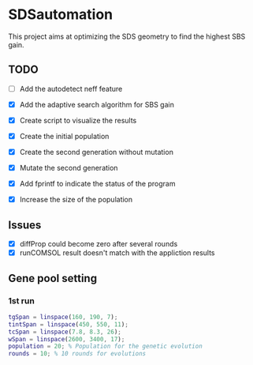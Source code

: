 # SDSautomation
This project aims at optimizing the SDS geometry to find the highest SBS gain.

## TODO
- [ ] Add the autodetect neff feature
- [x] Add the adaptive search algorithm for SBS gain
- [x] Create script to visualize the results
- [X] Create the initial population
- [X] Create the second generation without mutation
- [x] Mutate the second generation
- [x] Add fprintf to indicate the status of the program
- [x] Increase the size of the population


## Issues
- [x] diffProp could become zero after several rounds
- [x] runCOMSOL result doesn't match with the appliction results

## Gene pool setting
### 1st run
```matlab
tgSpan = linspace(160, 190, 7);
tintSpan = linspace(450, 550, 11);
tcSpan = linspace(7.8, 8.3, 26);
wSpan = linspace(2600, 3400, 17);
population = 20; % Population for the genetic evolution
rounds = 10; % 10 rounds for evolutions
```